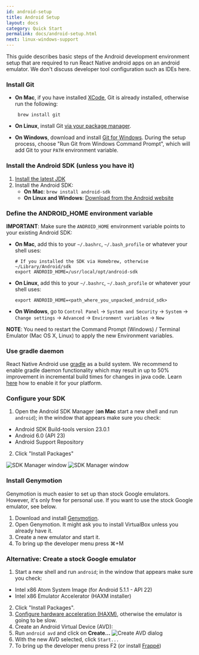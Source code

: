 ```yaml
---
id: android-setup
title: Android Setup
layout: docs
category: Quick Start
permalink: docs/android-setup.html
next: linux-windows-support
---
```


This guide describes basic steps of the Android development environment setup that are required to run React Native android apps on an android emulator. We don't discuss developer tool configuration such as IDEs here.

### Install Git

  - **On Mac**, if you have installed [XCode](https://developer.apple.com/xcode/), Git is already installed, otherwise run the following:

         brew install git

  - **On Linux**, install Git [via your package manager](https://git-scm.com/download/linux).

  - **On Windows**, download and install [Git for Windows](https://git-for-windows.github.io/). During the setup process, choose "Run Git from Windows Command Prompt", which will add Git to your `PATH` environment variable.

### Install the Android SDK (unless you have it)

1. [Install the latest JDK](http://www.oracle.com/technetwork/java/javase/downloads/jdk8-downloads-2133151.html)
2. Install the Android SDK:
     - **On Mac**: `brew install android-sdk`
     - **On Linux and Windows**: [Download from the Android website](https://developer.android.com/sdk/installing/index.html)

### Define the ANDROID_HOME environment variable

__IMPORTANT__: Make sure the `ANDROID_HOME` environment variable points to your existing Android SDK:

  - **On Mac**, add this to your `~/.bashrc`, `~/.bash_profile` or whatever your shell uses:

        # If you installed the SDK via Homebrew, otherwise ~/Library/Android/sdk
        export ANDROID_HOME=/usr/local/opt/android-sdk
  - **On Linux**, add this to your `~/.bashrc`, `~/.bash_profile` or whatever your shell uses:

        export ANDROID_HOME=<path_where_you_unpacked_android_sdk>

  - **On Windows**, go to `Control Panel` -> `System and Security` -> `System` -> `Change settings` -> `Advanced` -> `Environment variables` -> `New`

__NOTE__: You need to restart the Command Prompt (Windows) / Terminal Emulator (Mac OS X, Linux) to apply the new Environment variables.


### Use gradle daemon

React Native Android use [gradle](https://docs.gradle.org) as a build system. We recommend to enable gradle daemon functionality which may result in up to 50% improvement in incremental build times for changes in java code. Learn [here](https://docs.gradle.org/2.9/userguide/gradle_daemon.html) how to enable it for your platform.

### Configure your SDK

1. Open the Android SDK Manager (**on Mac** start a new shell and run `android`); in the window that appears make sure you check:
  * Android SDK Build-tools version 23.0.1
  * Android 6.0 (API 23)
  * Android Support Repository
2. Click "Install Packages"

![SDK Manager window](/react-native/img/AndroidSDK1.png) ![SDK Manager window](/react-native/img/AndroidSDK2.png)

### Install Genymotion

Genymotion is much easier to set up than stock Google emulators. However, it's only free for personal use. If you want to use the stock Google emulator, see below.

1. Download and install [Genymotion](https://www.genymotion.com/).
2. Open Genymotion. It might ask you to install VirtualBox unless you already have it.
3. Create a new emulator and start it.
4. To bring up the developer menu press ⌘+M

### Alternative: Create a stock Google emulator

1. Start a new shell and run `android`; in the window that appears make sure you check:
  * Intel x86 Atom System Image (for Android 5.1.1 - API 22)
  * Intel x86 Emulator Accelerator (HAXM installer)
2. Click "Install Packages".
3. [Configure hardware acceleration (HAXM)](http://developer.android.com/tools/devices/emulator.html#vm-mac), otherwise the emulator is going to be slow.
4. Create an Android Virtual Device (AVD):
  1. Run `android avd` and click on **Create...**
  ![Create AVD dialog](/react-native/img/CreateAVD.png)
  2. With the new AVD selected, click `Start...`
5. To bring up the developer menu press F2 (or install [Frappé](http://getfrappe.com))
